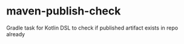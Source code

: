 # maven-publish-check
Gradle task for Kotlin DSL to check if published artifact exists in repo already
